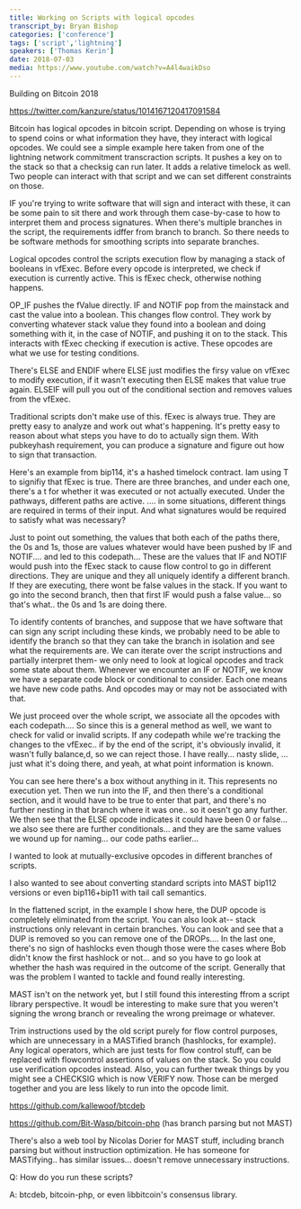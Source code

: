 ```yaml
---
title: Working on Scripts with logical opcodes
transcript_by: Bryan Bishop
categories: ['conference']
tags: ['script','lightning']
speakers: ['Thomas Kerin']
date: 2018-07-03
media: https://www.youtube.com/watch?v=A4l4waikDso
---
```


Building on Bitcoin 2018

<https://twitter.com/kanzure/status/1014167120417091584>

Bitcoin has logical opcodes in bitcoin script. Depending on whose is trying to spend coins or what information they have, they interact with logical opcodes. We could see a simple example here taken from one of the lightning network commitment transcraction scripts. It pushes a key on to the stack so that a checksig can run later. It adds a relative timelock as well. Two people can interact with that script and we can set different constraints on those.

IF you're trying to write software that will sign and interact with these, it can be some pain to sit there and work through them case-by-case to how to interpret them and process signatures. When there's multiple branches in the script, the requirements idffer from branch to branch. So there needs to be software methods for smoothing scripts into separate branches.

Logical opcodes control the scripts execution flow by managing a stack of booleans in vfExec. Before every opcode is interpreted, we check if execution is currently active. This is fExec check, otherwise nothing happens.

OP\_IF pushes the fValue directly. IF and NOTIF pop from the mainstack and cast the value into a boolean. This changes flow control. They work by converting whatever stack value they found into a boolean and doing something with it, in the case of NOTIF, and pushing it on to the stack. This interacts with fExec checking if execution is active. These opcodes are what we use for testing conditions.

There's ELSE and ENDIF where ELSE just modifies the firsy value on vfExec to modify execution, if it wasn't executing then ELSE makes that value true again. ELSEIF will pull you out of the conditional section and removes values from the vfExec.

Traditional scripts don't make use of this. fExec is always true. They are pretty easy to analyze and work out what's happening. It's pretty easy to reason about what steps you have to do to actually sign them. With pubkeyhash requirement, you can produce a signature and figure out how to sign that transaction.

Here's an example from bip114, it's a hashed timelock contract. Iam using T to signifiy that fExec is true. There are three branches, and under each one, there's a t for whether it was executed or not actually executed. Under the pathways, different paths are active. .... in some situations, different things are required in terms of their input. And what signatures would be required to satisfy what was necessary?

Just to point out something, the values that both each of the paths there, the 0s and 1s, those are values whatever would have been pushed by IF and NOTIF.... and led to this codepath... These are the values that IF and NOTIF would push into the fExec stack to cause flow control to go in different directions. They are unique and they all uniquely identify a different branch. If they are executing, there wont be false values in the stack. If you want to go into the second branch, then that first IF would push a false value... so that's what.. the 0s and 1s are doing there.

To identify contents of branches, and suppose that we have software that can sign any script including these kinds, we probably need to be able to identify the branch so that they can take the branch in isolation and see what the requirements are. We can iterate over the script instructions and partially interpret them- we only need to look at logical opcodes and track some state about them. Whenever we encounter an IF or NOTIF, we know we have a separate code block or conditional to consider. Each one means we have new code paths. And opcodes may or may not be associated with that.

We just proceed over the whole script, we associate all the opcodes with each codepath.... So since this is a general method as well, we want to check for valid or invalid scripts. If any codepath while we're tracking the changes to the vfExec.. if by the end of the script, it's obviously invalid, it wasn't fully balance,d, so we can reject those. I have really... nasty slide, ... just what it's doing there, and yeah, at what point information is known.

You can see here there's a box without anything in it. This represents no execution yet. Then we run into the IF, and then there's a conditional section, and it would have to be true to enter that part, and there's no further nesting in that branch where it was one.. so it oesn't go any further. We then see that the ELSE opcode indicates it could have been 0 or false... we also see there are further conditionals... and they are the same values we wound up for naming... our code paths earlier...

I wanted to look at mutually-exclusive opcodes in different branches of scripts.

I also wanted to see about converting standard scripts into MAST bip112 versions or even bip116+bip11 with tail call semantics.

In the flattened script, in the example I show here, the DUP opcode is completely eliminated from the script. You can also look at-- stack instructions only relevant in certain branches. You can look and see that a DUP is removed so you can remove one of the DROPs.... In the last one, there's no sign of hashlocks even though those were the cases where Bob didn't know the first hashlock or not... and so you have to go look at whether the hash was required in the outcome of the script. Generally that was the problem I wanted to tackle and found really interesting.

MAST isn't on the network yet, but I still found this interesting ffrom a script library perspective. It woudl be interesting to make sure that you weren't signing the wrong branch or revealing the wrong preimage or whatever.

Trim instructions used by the old script purely for flow control purposes, which are unnecessary in a MASTified branch (hashlocks, for example). Any logical operators, which are just tests for flow control stuff, can be replaced with flowcontrol assertions of values on the stack. So you could use verification opcodes instead. Also, you can further tweak things by you might see a CHECKSIG which is now VERIFY now. Those can be merged together and you are less likely to run into the opcode limit.

<https://github.com/kallewoof/btcdeb>

<https://github.com/Bit-Wasp/bitcoin-php> (has branch parsing but not MAST)

There's also a web tool by Nicolas Dorier for MAST stuff, including branch parsing but without instruction optimization. He has someone for MASTifying.. has similar issues... doesn't remove unnecessary instructions.

Q: How do you run these scripts?

A: btcdeb, bitcoin-php, or even libbitcoin's consensus library.
